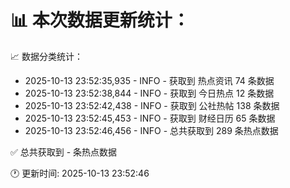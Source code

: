 📊 本次数据更新统计：
==========================

📈 数据分类统计：
- 2025-10-13 23:52:35,935 - INFO - 获取到 热点资讯 74 条数据
- 2025-10-13 23:52:38,844 - INFO - 获取到 今日热点 12 条数据
- 2025-10-13 23:52:42,438 - INFO - 获取到 公社热帖 138 条数据
- 2025-10-13 23:52:45,453 - INFO - 获取到 财经日历 65 条数据
- 2025-10-13 23:52:46,456 - INFO - 总共获取到 289 条热点数据

✅ 总共获取到 - 条热点数据

🕐 更新时间: 2025-10-13 23:52:46
